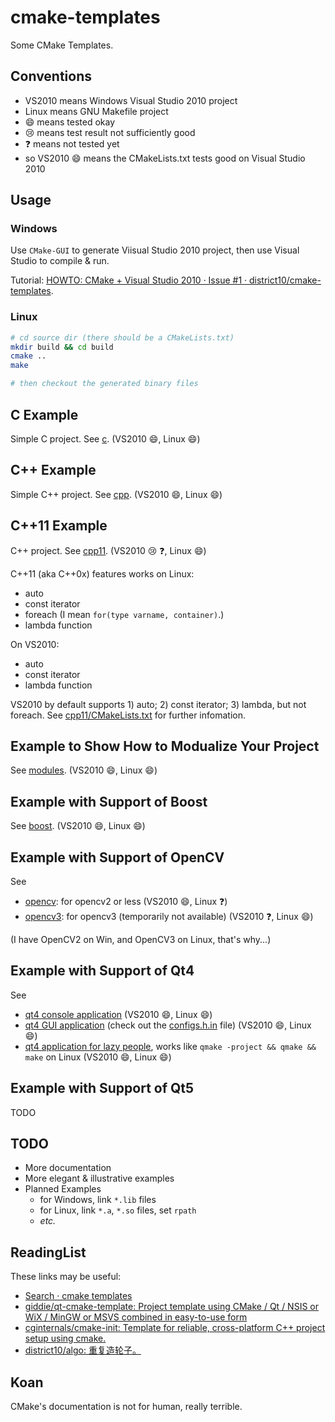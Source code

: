 # cmake-templates

Some CMake Templates.

## Conventions

- VS2010 means Windows Visual Studio 2010 project
- Linux means GNU Makefile project
- :smile: means tested okay
- :cry: means test result not sufficiently good
- :question: means not tested yet
- so VS2010 :smile: means the CMakeLists.txt tests good on Visual Studio 2010

## Usage

### Windows

Use `CMake-GUI` to generate Viisual Studio 2010 project, then use Visual Studio to compile & run.

Tutorial: [HOWTO: CMake + Visual Studio 2010 · Issue #1 · district10/cmake-templates](https://github.com/district10/cmake-templates/issues/1).

### Linux

```bash
# cd source dir (there should be a CMakeLists.txt)
mkdir build && cd build
cmake ..
make

# then checkout the generated binary files
```

## C Example

Simple C project. See [c](c). (VS2010 :smile:, Linux :smile:)

## C++ Example

Simple C++ project. See [cpp](cpp). (VS2010 :smile:, Linux :smile:)

## C++11 Example

C++ project. See [cpp11](cpp11). (VS2010 :cry: :question:, Linux :smile:)

C++11 (aka C++0x) features works on Linux:

  - auto
  - const iterator
  - foreach (I mean `for(type varname, container)`.)
  - lambda function

On VS2010:

  - auto
  - const iterator
  - lambda function

VS2010 by default supports 1) auto; 2) const iterator; 3) lambda, but not foreach.
See [cpp11/CMakeLists.txt](cpp11/CMakeLists.txt) for further infomation.

## Example to Show How to Modualize Your Project

See [modules](modules). (VS2010 :smile:, Linux :smile:)

## Example with Support of Boost

See [boost](boost). (VS2010 :smile:, Linux :smile:)

## Example with Support of OpenCV

See

  - [opencv](opencv): for opencv2 or less (VS2010 :smile:, Linux :question:)
  - [opencv3](opencv3): for opencv3 (temporarily not available) (VS2010 :question:, Linux :smile:)

(I have OpenCV2 on Win, and OpenCV3 on Linux, that's why...)

## Example with Support of Qt4

See

  - [qt4 console application](qt4-console) (VS2010 :smile:, Linux :smile:)
  - [qt4 GUI application](qt4-gui) (check out the [configs.h.in](qt4-gui/configs.h.in) file) (VS2010 :smile:, Linux :smile:)
  - [qt4 application for lazy people](qt4-project), works like `qmake -project && qmake && make` on Linux (VS2010 :smile:, Linux :smile:)

## Example with Support of Qt5

TODO

## TODO

-   More documentation
-   More elegant & illustrative examples
-   Planned Examples
    + for Windows, link `*.lib` files
    + for Linux, link `*.a`, `*.so` files, set `rpath`
    + *etc.*

## ReadingList

These links may be useful:

  - [Search · cmake templates](https://github.com/search?utf8=%E2%9C%93&q=cmake+templates)
  - [giddie/qt-cmake-template: Project template using CMake / Qt / NSIS or WiX / MinGW or MSVS combined in easy-to-use form](https://github.com/giddie/qt-cmake-template)
  - [cginternals/cmake-init: Template for reliable, cross-platform C++ project setup using cmake.](https://github.com/cginternals/cmake-init)
  - [district10/algo: 重复造轮子。](https://github.com/district10/algo)

## Koan

CMake's documentation is not for human, really terrible.

